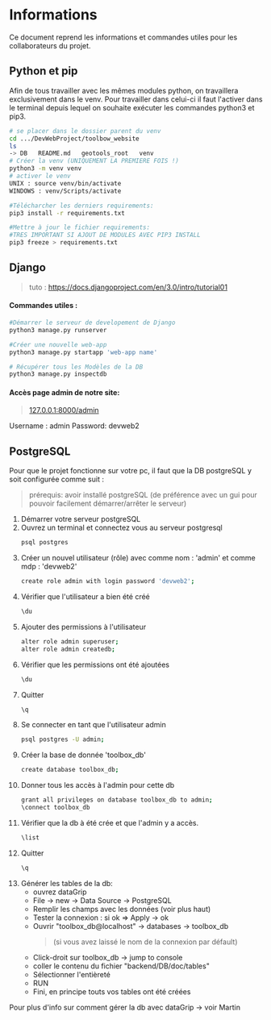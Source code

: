 # Informations

Ce document reprend les informations et commandes utiles pour les collaborateurs du projet.

## Python et pip 

Afin de tous travailler avec les mêmes modules python, on travaillera exclusivement dans le venv. Pour travailler dans celui-ci il faut l'activer dans le terminal depuis lequel on souhaite exécuter les commandes python3 et pip3. 
```bash
# se placer dans le dossier parent du venv 
cd .../DevWebProject/toolbow_website
ls
-> DB   README.md   geotools_root   venv
# Créer la venv (UNIQUEMENT LA PREMIERE FOIS !)
python3 -m venv venv
# activer le venv 
UNIX : source venv/bin/activate
WINDOWS : venv/Scripts/activate

#Télécharcher les derniers requirements:
pip3 install -r requirements.txt

#Mettre à jour le fichier requirements: 
#TRES IMPORTANT SI AJOUT DE MODULES AVEC PIP3 INSTALL
pip3 freeze > requirements.txt
```

## Django
> tuto : https://docs.djangoproject.com/en/3.0/intro/tutorial01

#### Commandes utiles :
```bash 
#Démarrer le serveur de developement de Django 
python3 manage.py runserver

#Créer une nouvelle web-app 
python3 manage.py startapp 'web-app name' 

# Récupérer tous les Modèles de la DB
python3 manage.py inspectdb  
```

#### Accès page admin de notre site:
> [127.0.0.1:8000/admin](http://127.0.0.1:8000/admin)

Username : admin
Password: devweb2


## PostgreSQL
Pour que le projet fonctionne sur votre pc, il faut que la DB postgreSQL y soit configurée comme suit :
> prérequis: avoir installé postgreSQL (de préférence avec un gui pour pouvoir facilement démarrer/arrêter le serveur)

1. Démarrer votre serveur postgreSQL 
2. Ouvrez un terminal et connectez vous au serveur postgresql
   ```bash
   psql postgres 
   ```
3. Créer un nouvel utilisateur (rôle) avec comme nom : 'admin' et comme mdp : 'devweb2'
   ```bash
   create role admin with login password 'devweb2'; 
   ```
4. Vérifier que l'utilisateur a bien été créé 
   ```bash
   \du 
   ```
5. Ajouter des permissions à l'utilisateur
   ```bash 
   alter role admin superuser;
   alter role admin createdb;
   ```
6. Vérifier que les permissions ont été ajoutées 
   ```bash
   \du
   ```
7. Quitter 
   ```bash
   \q
   ```
8. Se connecter en tant que l'utilisateur admin 
   ```bash
   psql postgres -U admin;
   ```
9. Créer la base de donnée 'toolbox_db'
   ```bash
   create database toolbox_db;
   ```
10. Donner tous les accès à l'admin pour cette db
    ```bash
    grant all privileges on database toolbox_db to admin;
    \connect toolbox_db
    ```
11. Vérifier que la db à été crée et que l'admin y a accès.
    ```bash
    \list
    ```
12. Quitter
    ```bash
    \q
    ```
13. Générer les tables de la db:
    * ouvrez dataGrip
    * File -> new -> Data Source -> PostgreSQL
    * Remplir les champs avec les données (voir plus haut)
    * Tester la connexion : si ok => Apply -> ok 
    * Ouvrir "toolbox_db@localhost" -> databases -> toolbox_db
      >(si vous avez laissé le nom de la connexion par défault)
    * Click-droit sur toolbox_db -> jump to console
    * coller le contenu du fichier "backend/DB/doc/tables"
    * Sélectionner l'entièreté 
    * RUN
    * Fini, en principe touts vos tables ont été créées  
  
   Pour plus d'info sur comment gérer la db avec dataGrip -> voir Martin



